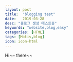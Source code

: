 ```yaml
---
layout: post
title:  "blogging test"
date:   2019-03-28
desc: "블로그 생성 테스트중"
keywords: "website,blog,easy"
categories: [HTML]
tags: [Motiv,blog]
icon: icon-html
---
```



Hi~~ there~~